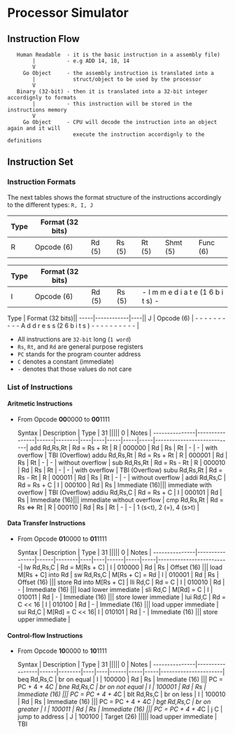 
# Processor Simulator


## Instruction Flow

```
   Human Readable  - it is the basic instruction in a assembly file) 
        |          - e.g ADD 14, 18, 14
        V  
     Go Object     - the assembly instruction is translated into a
        |            struct/object to be used by the processor
        V 
   Binary (32-bit) - then it is translated into a 32-bit integer accordignly to formats
        |          - this instruction will be stored in the instructions memory
        V 
     Go Object     - CPU will decode the instruction into an object again and it will
                     execute the instruction accordignly to the definitions
```

## Instruction Set

### Instruction Formats

 The next tables shows the format structure of the instructions accordingly to the different types: `R, I, J`

 Type | Format (32 bits)||||||
------|------------|--------|--------|--------|----------|----------|
  R   | Opcode (6) | Rd (5) | Rs (5) | Rt (5) | Shmt (5) | Func (6) |
  
 Type | Format (32 bits)||||
 -----|------------|--------|--------|----------------------------------------------------|
  I   | Opcode (6) | Rd (5) | Rs (5) | - I m m e d i a t e (1 6 b i t s) - |
  
 Type | Format (32 bits)||
 -----|------------|----||
  J   | Opcode (6) | - - - - - - - - - - A d d r e s s (2 6 b i t s ) - - - - - - - - - - |

   - All instructions are `32-bit` long (`1 word`)
   - `Rs`, `Rt`, and `Rd` are general purpose registers
   - `PC` stands for the program counter address
   - `C` denotes a constant (immediate)
   - `-` denotes that those values do not care

### List of Instructions

#### Aritmetic Instructions
 - From Opcode **00**0000 to **00**1111
 
    Syntax     |  Description   | Type | 31              |||||            0 |         Notes              |
---------------|----------------|------|--------|----|----|-----|-----|-----|----------------------------|
add   Rd,Rs,Rt | Rd = Rs + Rt   |  R   | 000000 | Rd | Rs | Rt  |  -  |  -  | with overflow              | TBI (Overflow)
addu  Rd,Rs,Rt | Rd = Rs + Rt   |  R   | 000001 | Rd | Rs | Rt  |  -  |  -  | without overflow           |
sub   Rd,Rs,Rt | Rd = Rs - Rt   |  R   | 000010 | Rd | Rs | Rt  |  -  |  -  | with overflow              | TBI (Overflow)
subu  Rd,Rs,Rt | Rd = Rs - Rt   |  R   | 000011 | Rd | Rs | Rt  |  -  |  -  | without overflow           |
addi  Rd,Rs,C  | Rd = Rs + C    |  I   | 000100 | Rd | Rs | Immediate (16)||| immediate with overflow    | TBI (Overflow)
addiu Rd,Rs,C  | Rd = Rs + C    |  I   | 000101 | Rd | Rs | Immediate (16)||| immediate without overflow |
cmp   Rd,Rs,Rt | Rd = Rs <=> Rt |  R   | 000110 | Rd | Rs | Rt  |  -  |  -  | 1 (s<t), 2 (=), 4 (s>t)    |
 

#### Data Transfer Instructions
 - From Opcode **01**0000 to **01**1111

    Syntax     |  Description   | Type | 31              |||||             0 |         Notes           |
---------------|----------------|------|--------|----|----|------|-----|-----|-------------------------|
lw    Rd,Rs,C  | Rd = M[Rs + C] |  I   | 010000 | Rd | Rs | Offset (16)    ||| load M[Rs + C] into Rd  |
sw    Rd,Rs,C  | M[Rs + C] = Rd |  I   | 010001 | Rd | Rs | Offset (16)    ||| store Rd into M[Rs + C] |
lli   Rd,C     | Rd = C         |  I   | 010010 | Rd | -  | Immediate (16) ||| load lower immediate    |
sli   Rd,C     | M[Rd] = C      |  I   | 010011 | Rd | -  | Immediate (16) ||| store lower immediate   |
lui   Rd,C     | Rd = C << 16   |  I   | 010100 | Rd | -  | Immediate (16) ||| load upper immediate    |
sui   Rd,C     | M[Rd] = C << 16|  I   | 010101 | Rd | -  | Immediate (16) ||| store upper immediate   |

#### Control-flow Instructions 
 - From Opcode **10**0000 to **10**1111
 
    Syntax     |   Description   | Type | 31              |||||             0 |          Notes       |
---------------|-----------------|------|--------|----|----|------|-----|-----|----------------------|
beq  Rd,Rs,C   | br on equal     |  I   | 100000 | Rd | Rs | Immediate (16) ||| PC = PC + 4 + 4*C    |
bne  Rd,Rs,C   | br on not equal |  I   | 100001 | Rd | Rs | Immediate (16) ||| PC = PC + 4 + 4*C    |
blt  Rd,Rs,C   | br on less      |  I   | 100010 | Rd | Rs | Immediate (16) ||| PC = PC + 4 + 4*C    |
bgt  Rd,Rs,C   | br on greater   |  I   | 100011 | Rd | Rs | Immediate (16) ||| PC = PC + 4 + 4*C    |
j    C         | jump to address |  J   | 100100 |        Target (26)     ||||| load upper immediate | TBI

